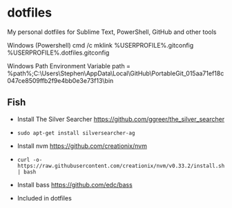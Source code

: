 dotfiles
========

My personal dotfiles for Sublime Text, PowerShell, GitHub and other tools

Windows (Powershell)
cmd /c mklink %USERPROFILE%\.gitconfig %USERPROFILE%\.dotfiles\.gitconfig

Windows Path Environment Variable
path = %path%;C:\Users\Stephen\AppData\Local\GitHub\PortableGit_015aa71ef18c047ce8509ffb2f9e4bb0e3e73f13\bin



## Fish

- Install The Silver Searcher https://github.com/ggreer/the_silver_searcher
 - `sudo apt-get install silversearcher-ag`

- Install nvm https://github.com/creationix/nvm
 - `curl -o- https://raw.githubusercontent.com/creationix/nvm/v0.33.2/install.sh | bash`

- Install bass https://github.com/edc/bass
 - Included in dotfiles

 
